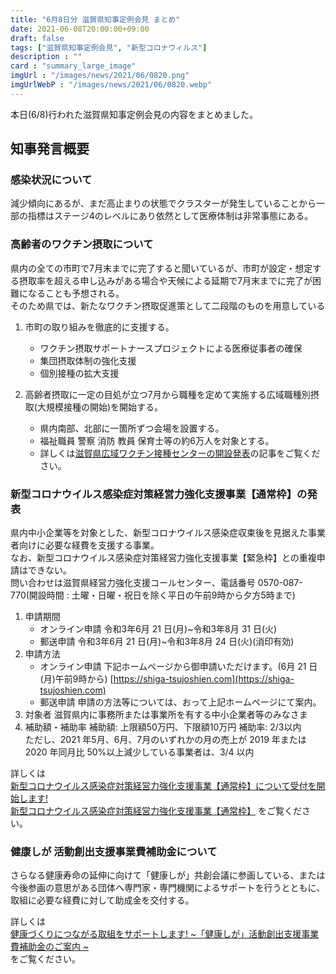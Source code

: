 ```yaml
---
title: "6月8日分 滋賀県知事定例会見 まとめ"
date: 2021-06-08T20:00:00+09:00
draft: false
tags: ["滋賀県知事定例会見", "新型コロナウィルス"]
description : ""
card : "summary_large_image"
imgUrl : "/images/news/2021/06/0820.png"
imgUrlWebP : "/images/news/2021/06/0820.webp"
---
```

本日(6/8)行われた滋賀県知事定例会見の内容をまとめました。
## 知事発言概要
### 感染状況について
減少傾向にあるが、まだ高止まりの状態でクラスターが発生していることから一部の指標はステージ4のレベルにあり依然として医療体制は非常事態にある。

### 高齢者のワクチン摂取について
県内の全ての市町で7月末までに完了すると聞いているが、市町が設定・想定する摂取率を超える申し込みがある場合や天候による延期で7月末までに完了が困難になることも予想される。  
そのため県では、新たなワクチン摂取促進策として二段階のものを用意している
1. 市町の取り組みを徹底的に支援する。  
    - ワクチン摂取サポートナースプロジェクトによる医療従事者の確保
    - 集団摂取体制の強化支援
    - 個別接種の拡大支援

2. 高齢者摂取に一定の目処が立つ7月から職種を定めて実施する広域職種別摂取(大規模接種の開始)を開始する。
    - 県内南部、北部に一箇所ずつ会場を設置する。
    - 福祉職員 警察 消防 教員 保育士等の約6万人を対象とする。
    - 詳しくは[滋賀県広域ワクチン接種センターの開設発表](/news/2021/6/0819/)の記事をご覧ください。

### 新型コロナウイルス感染症対策経営力強化支援事業【通常枠】の発表
県内中小企業等を対象とした、新型コロナウイルス感染症収束後を見据えた事業者向けに必要な経費を支援する事業。  
なお、新型コロナウイルス感染症対策経営力強化支援事業【緊急枠】との重複申請はできない。  
問い合わせは滋賀県経営力強化支援コールセンター、電話番号 0570-087-770(開設時間 : 土曜・日曜・祝日を除く平日の午前9時から夕方5時まで)

1. 申請期間
    - オンライン申請 令和3年6月 21 日(月)~令和3年8月 31 日(火)
    - 郵送申請 令和3年6月 21 日(月)~令和3年8月 24 日(火)(消印有効)
2. 申請方法
    - オンライン申請 下記ホームページから御申請いただけます。(6月 21 日(月)午前9時から) [https://shiga-tsujoshien.com](https://shiga-tsujoshien.com) 
    - 郵送申請 申請の方法等については、おって上記ホームページにて案内。
3. 対象者
    滋賀県内に事務所または事業所を有する中小企業者等のみなさま
4. 補助額・補助率
    補助額: 上限額50万円、下限額10万円 補助率: 2/3以内  
    ただし、2021 年5月、6月、7月のいずれかの月の売上が 2019 年または 2020 年同月比 50%以上減少している事業者は、3/4 以内

詳しくは  
[新型コロナウイルス感染症対策経営力強化支援事業【通常枠】について受付を開始します!](https://www.pref.shiga.lg.jp/file/attachment/5255630.pdf)  
[新型コロナウイルス感染症対策経営力強化支援事業【通常枠】](https://www.pref.shiga.lg.jp/file/attachment/5255632.pdf)
をご覧ください。

### 健康しが 活動創出支援事業費補助金について
さらなる健康寿命の延伸に向けて「健康しが」共創会議に参画している、または今後参画の意思がある団体へ専門家・専門機関によるサポートを行うとともに、取組に必要な経費に対して助成金を交付する。

詳しくは  
[健康づくりにつながる取組をサポートします! ~「健康しが」活動創出支援事業費補助金のご案内 ~](https://www.pref.shiga.lg.jp/file/attachment/5255633.pdf)  
をご覧ください。